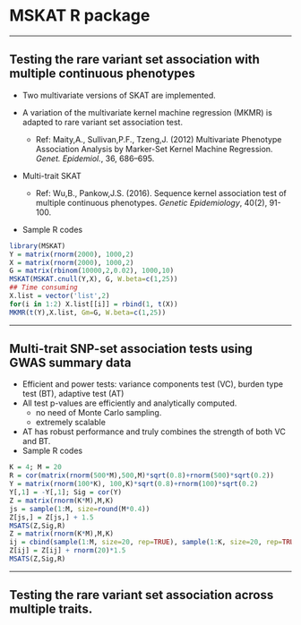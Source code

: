 # MSKAT R package

-----
## Testing the rare variant set association with multiple continuous phenotypes
 - Two multivariate versions of SKAT are implemented.
 - A variation of the multivariate kernel machine regression (MKMR) is adapted to rare variant set association test.
    - Ref: Maity,A., Sullivan,P.F., Tzeng,J. (2012) Multivariate Phenotype Association Analysis by Marker-Set Kernel Machine Regression. *Genet. Epidemiol.*, 36, 686–695.
 - Multi-trait SKAT
    - Ref: Wu,B., Pankow,J.S. (2016). Sequence kernel association test of multiple continuous phenotypes. *Genetic Epidemiology*, 40(2), 91-100.

 - Sample R codes
```r
library(MSKAT)
Y = matrix(rnorm(2000), 1000,2)
X = matrix(rnorm(2000), 1000,2)
G = matrix(rbinom(10000,2,0.02), 1000,10)
MSKAT(MSKAT.cnull(Y,X), G, W.beta=c(1,25))
## Time consuming
X.list = vector('list',2)
for(i in 1:2) X.list[[i]] = rbind(1, t(X))
MKMR(t(Y),X.list, Gm=G, W.beta=c(1,25))
```



-----
## Multi-trait SNP-set association tests using GWAS summary data
 - Efficient and power tests: variance components test (VC), burden type test (BT), adaptive test (AT)
 - All test p-values are efficiently and analytically computed.
    - no need of Monte Carlo sampling. 
    - extremely scalable 
 - AT has robust performance and truly combines the strength of both VC and BT.
 - Sample R codes
```r
K = 4; M = 20
R = cor(matrix(rnorm(500*M),500,M)*sqrt(0.8)+rnorm(500)*sqrt(0.2))
Y = matrix(rnorm(100*K), 100,K)*sqrt(0.8)+rnorm(100)*sqrt(0.2)
Y[,1] = -Y[,1]; Sig = cor(Y)
Z = matrix(rnorm(K*M),M,K)
js = sample(1:M, size=round(M*0.4))
Z[js,] = Z[js,] + 1.5
MSATS(Z,Sig,R)
Z = matrix(rnorm(K*M),M,K)
ij = cbind(sample(1:M, size=20, rep=TRUE), sample(1:K, size=20, rep=TRUE))
Z[ij] = Z[ij] + rnorm(20)*1.5
MSATS(Z,Sig,R)
```




-----
## Testing the rare variant set association across multiple traits.
